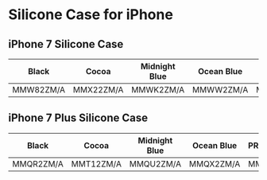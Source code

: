 # Silicone Case for iPhone

## iPhone 7 Silicone Case

| Black | Cocoa | Midnight Blue | Ocean Blue | Pink Sand | (PRODUCT)RED | Sea Blue | Stone | White |
|-----|-----|-----|-----|-----|-----|-----|-----|-----|
| MMW82ZM/A | MMX22ZM/A | MMWK2ZM/A | MMWW2ZM/A | MMX12ZM/A | MMWN2ZM/A | MMX02ZM/A | MMWR2ZM/A | MMWF2ZM/A |

## iPhone 7 Plus Silicone Case

| Black | Cocoa | Midnight Blue | Ocean Blue | PRODUCT(RED) | Pink Sand | Sea Blue | Stone | White |
|-----|-----|-----|-----|-----|-----|-----|-----|-----|
| MMQR2ZM/A | MMT12ZM/A | MMQU2ZM/A | MMQX2ZM/A | MMQV2ZM/A | MMT02ZM/A | MMQY2ZM/A | MMQW2ZM/A | MMQT2ZM/A |

